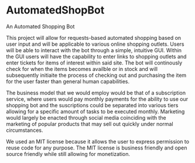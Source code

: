 # AutomatedShopBot
An Automated Shopping Bot


This project will allow for requests-based automated shopping based on user input and will be applicable to various online shopping outlets. Users will be able to interact with the bot through a simple, intuitive GUI. Within the GUI users will have the capability to enter links to shopping outlets and enter tickets for items of interest within said site. The bot will continously check for when the items becomes availble or in stock and will subsequently initiaite the process of checking out and purchasing the item for the user faster than general human capabilities. 


The business model that we would employ would be that of a subscription service, where users would pay monthly payments for the ability to use our shopping bot and the suscriptions could be separated into various tiers allowing for a specific amount of tasks to be executed monthly. Marketing would largely be enacted through social media coinciding with the marketing of popular products that may sell out quickly under normal circumstances. 


We used an MIT license because it allows the user to express permission to reuse code for any purpose. The MIT license is business friendly and open source friendly while still allowing for monetization.
